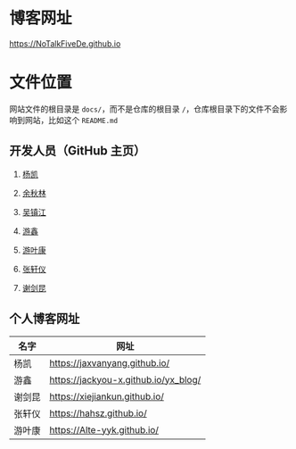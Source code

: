 # 博客网址
<https://NoTalkFiveDe.github.io>  

# 文件位置

网站文件的根目录是 `docs/`，而不是仓库的根目录 `/`，仓库根目录下的文件不会影响到网站，比如这个 `README.md`  

## 开发人员（GitHub 主页）

1. [杨凯](https://github.com/JaxVanYang)  

2. [余秋林](https://github.com/monicedy)  

3. [吴镇江](https://github.com/Wu-Z-J)

4. [游鑫](https://github.com/JackYou-x)

5. [游叶康](https://github.com/Alte-yyk)  

6. [张轩仪](https://github.com/HahSZ) 

7. [谢剑昆](https://github.com/xiejiankun)  


## 个人博客网址

名字 | 网址
----|----
杨凯 | https://jaxvanyang.github.io/
游鑫 | https://jackyou-x.github.io/yx_blog/
谢剑昆 | https://xiejiankun.github.io/ 
张轩仪 | https://hahsz.github.io/ 
游叶康 | https://Alte-yyk.github.io/
